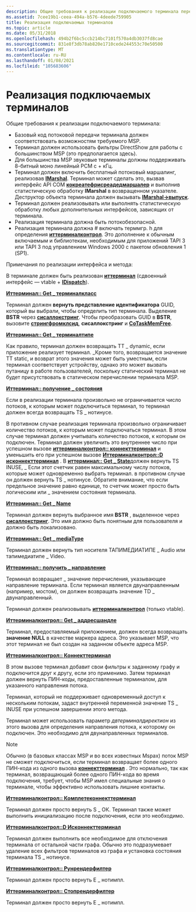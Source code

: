 ```yaml
---
description: Общие требования к реализации подключаемого терминала перечислены ниже.
ms.assetid: 7cee19b1-ceea-494a-b576-4deede759905
title: Реализация подключаемых терминалов
ms.topic: article
ms.date: 05/31/2018
ms.openlocfilehash: 494b2f6bc5ccb214bc7101f570a4db3037fd8cae
ms.sourcegitcommit: 831e8f3db78ab820e1710cede244553c70e50500
ms.translationtype: MT
ms.contentlocale: ru-RU
ms.lasthandoff: 01/08/2021
ms.locfileid: "105683606"
---
```

# <a name="implementing-pluggable-terminals"></a>Реализация подключаемых терминалов

Общие требования к реализации подключаемого терминала:

-   Базовый код потоковой передачи терминала должен соответствовать возможностям требуемого MSP.
-   Терминал должен использовать фильтры DirectShow для работы с большинством MSP (это предполагается здесь).
-   Для большинства MSP звуковые терминалы должны поддерживать 8-битный моно линейный PCM с + кГц.
-   Терминал должен включить бесплатный потоковый маршалинг, реализовав [**IMarshal**](/windows/win32/api/objidlbase/nn-objidlbase-imarshal). Терминал может сделать это, вызвав интерфейс API COM [**кокреатефрисреадедмаршалер**](/windows/win32/api/combaseapi/nf-combaseapi-cocreatefreethreadedmarshaler) и выполнив статистическую обработку **IMarshal** в возвращенном указателе. Деструктор объекта терминала должен вызывать [**IMarshal->выпуск**](/windows/win32/api/unknwn/nf-unknwn-iunknown-release).
-   Терминал должен реализовывать или выполнять статистическую обработку любых дополнительных интерфейсов, зависящих от терминала.
-   Реализация терминала должна быть потокобезопасной.
-   Реализация терминала должна \# включать терммгр. h для определения [**иттерминалконтрол**](/windows/desktop/api/Termmgr/nn-termmgr-itterminalcontrol). Это дополнение к обычным включаемым и библиотекам, необходимым для приложений TAPI 3 или TAPI 3 под управлением Windows 2000 с пакетом обновления 1 (SP1).

Примечания по реализации интерфейса и метода:

В терминале должен быть реализован [**иттерминал**](/windows/win32/api/tapi3if/nn-tapi3if-itterminal) (сдвоенный интерфейс — vtable + [**IDispatch**](/windows/win32/api/oaidl/nn-oaidl-idispatch)).

[**Иттерминал:: Get \_ терминалкласс**](/windows/win32/api/tapi3if/nf-tapi3if-itterminal-get_terminalclass)

Терминал должен **вернуть представление идентификатора** GUID, который вы выбрали, чтобы определить тип терминала. Выделение **BSTR** через [**сисаллокстринг**](/windows/win32/api/oleauto/nf-oleauto-sysallocstring). Чтобы преобразовать GUID в **BSTR**, вызовите [**стрингфромклсид**](/windows/win32/api/combaseapi/nf-combaseapi-stringfromclsid), **сисаллокстринг** и [**CoTaskMemFree**](/windows/win32/api/combaseapi/nf-combaseapi-cotaskmemfree).

[**Иттерминал:: Get \_ терминалтипе**](/windows/win32/api/tapi3if/nf-tapi3if-itterminal-get_terminaltype)

Как правило, терминал должен возвращать TT \_ dynamic, если приложение реализует терминал. \_Кроме того, возвращается значение TT static, и возврат этого значения может быть уместным, если терминал соответствует устройству, однако это может вызвать путаницу в работе пользователей, поскольку статический терминал не будет присутствовать в статическом перечислении терминала MSP.

[**Иттерминал:: получение \_ состояния**](/windows/win32/api/tapi3if/nf-tapi3if-itterminal-get_state)

Если в реализации терминала произвольно не ограничивается число потоков, к которым может подключиться терминал, то терминал должен всегда возвращать TS \_ нотинусе.

В противном случае реализация терминала произвольно ограничивает количество потоков, к которым может подключаться терминал. В этом случае терминал должен учитывать количество потоков, к которым он подключен. Терминал должен увеличить это внутреннее число при успешном вызове [**иттерминалконтрол:: коннекттерминал**](/windows/desktop/api/Termmgr/nf-termmgr-itterminalcontrol-connectterminal) и уменьшить его при успешном вызове [**Иттерминалконтрол::D исконнекттерминал**](/windows/desktop/api/Termmgr/nf-termmgr-itterminalcontrol-disconnectterminal) . В [**иттерминал:: Get \_ State**](/windows/win32/api/tapi3if/nf-tapi3if-itterminal-get_state)должен вернуть TS INUSE, \_ Если этот счетчик равен максимальному числу потоков, которые может одновременно выбрать терминал. в противном случае он должен вернуть TS \_ нотинусе. Обратите внимание, что если предельное значение равно единице, то счетчик может просто быть логическим или \_ значением состояния терминала.

[**Иттерминал:: Get \_ Name**](/windows/win32/api/tapi3if/nf-tapi3if-itterminal-get_name)

Терминал должен вернуть выбранное имя **BSTR** , выделенное через [**сисаллокстринг**](/windows/win32/api/oleauto/nf-oleauto-sysallocstring). Это имя должно быть понятным для пользователя и должно быть локализовано.

[**Иттерминал:: Get \_ mediaType**](/windows/win32/api/tapi3if/nf-tapi3if-itterminal-get_mediatype)

Терминал должен вернуть тип носителя ТАПИМЕДИАТИПЕ \_ Audio или тапимедиатипе \_ Video.

[**Иттерминал:: получить \_ направление**](/windows/win32/api/tapi3if/nf-tapi3if-itterminal-get_direction)

Терминал возвращает \_ значение перечисления, указывающее направление терминала. Если терминал является двунаправленным (например, мостом), он должен возвращать значение TD \_ двунаправленный.

Терминал должен реализовывать [**иттерминалконтрол**](/windows/desktop/api/Termmgr/nn-termmgr-itterminalcontrol) (только vtable).

[**Иттерминалконтрол:: Get \_ аддресшандле**](/windows/desktop/api/Termmgr/nf-termmgr-itterminalcontrol-get_addresshandle)

Терминал, предоставляемый приложением, должен всегда возвращать **значение NULL** в качестве маркера адреса. Это указывает MSP, что этот терминал не был создан на заданном объекте адреса MSP.

[**Иттерминалконтрол:: Коннекттерминал**](/windows/desktop/api/Termmgr/nf-termmgr-itterminalcontrol-connectterminal)

В этом вызове терминал добавит свои фильтры к заданному графу и подключится друг к другу, если это применимо. Затем терминал должен вернуть ПИН-коды, предоставленные терминалом, для указанного направления потока.

Терминал, который не поддерживает одновременный доступ к нескольким потокам, задаст внутренней переменной значение TS \_ INUSE при успешном завершении этого метода.

Терминал может использовать параметр *двтерминалдиректион* из этого вызова для определения направления потока, к которому он подключен. Это необходимо для двунаправленных терминалов.

> [!Note]  
> Обычно (в базовых классах MSP и во всех известных Mspах) поток MSP не сможет подключиться, если терминал возвращает более одного ПИН-кода из одного вызова [**коннекттерминал**](/windows/desktop/api/Termmgr/nf-termmgr-itterminalcontrol-connectterminal) . Это нормально, так как терминал, возвращающий более одного ПИН-кода во время подключения, требует, чтобы MSP имел специальные знания о терминале, чтобы эффективно использовать лишние контакты.

 

[**Иттерминалконтрол:: Комплетеконнекттерминал**](/windows/desktop/api/Termmgr/nf-termmgr-itterminalcontrol-completeconnectterminal)

Терминал должен просто вернуть S \_ ОК. Терминал также может выполнить инициализацию после подключения, если это необходимо.

[**Иттерминалконтрол::D Исконнекттерминал**](/windows/desktop/api/Termmgr/nf-termmgr-itterminalcontrol-disconnectterminal)

Терминал должен выполнить все необходимое для отключения терминала от остальной части графа. Обычно это подразумевает удаление всех фильтров терминалов из графа и установка состояния терминала TS \_ нотинусе.

[**Иттерминалконтрол:: Рунрендерфилтер**](/windows/desktop/api/Termmgr/nf-termmgr-itterminalcontrol-runrenderfilter)

Терминал должен просто вернуть E \_ нотимпл.

[**Иттерминалконтрол:: Стопрендерфилтер**](/windows/desktop/api/Termmgr/nf-termmgr-itterminalcontrol-stoprenderfilter)

Терминал должен просто вернуть E \_ нотимпл.

 

 
